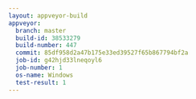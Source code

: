 ```yaml
---
layout: appveyor-build
appveyor:
  branch: master
  build-id: 38533279
  build-number: 447
  commit: 85df958d2a47b175e33ed39527f65b867794bf2a
  job-id: g42hjd33lneqoyl6
  job-number: 1
  os-name: Windows
  test-result: 1
---
```

